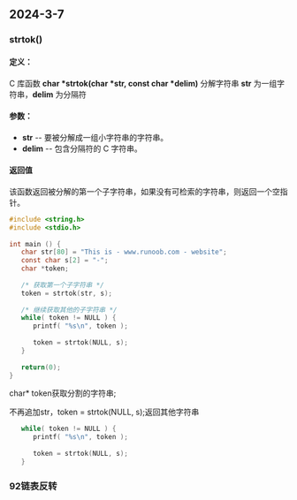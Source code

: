 ## 2024-3-7

### strtok()

#### 定义：

C 库函数 **char \*strtok(char \*str, const char \*delim)** 分解字符串 **str** 为一组字符串，**delim** 为分隔符

#### 参数：

- **str** -- 要被分解成一组小字符串的字符串。
- **delim** -- 包含分隔符的 C 字符串。

#### 返回值

该函数返回被分解的第一个子字符串，如果没有可检索的字符串，则返回一个空指针。

```c
#include <string.h>
#include <stdio.h>
 
int main () {
   char str[80] = "This is - www.runoob.com - website";
   const char s[2] = "-";
   char *token;
   
   /* 获取第一个子字符串 */
   token = strtok(str, s);
   
   /* 继续获取其他的子字符串 */
   while( token != NULL ) {
      printf( "%s\n", token );
    
      token = strtok(NULL, s);
   }
   
   return(0);
}
```

char* token获取分割的字符串;

不再追加str，token = strtok(NULL, s);返回其他字符串

```c
   while( token != NULL ) {
      printf( "%s\n", token );
    
      token = strtok(NULL, s);
   }
```
### 92链表反转  

